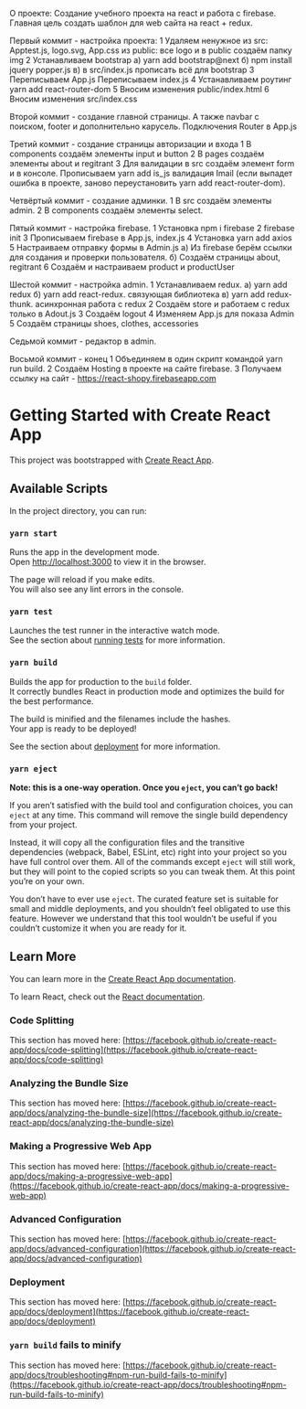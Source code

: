 О проекте:
Создание учебного проекта на react и работа с firebase.
Главная цель создать шаблон для web сайта на react + redux.

Первый коммит - настройка проекта:
1 Удаляем ненужное из src: Apptest.js, logo.svg, App.css
   из public: все logo и в public создаём папку img
2 Устанавливаем bootstrap
  а) yarn add bootstrap@next
  б) npm install jquery popper.js
  в) в src/index.js прописать всё для bootstrap
3 Переписываем App.js
  Переписываем index.js
4 Устанавливаем роутинг
  yarn add react-router-dom
5 Вносим изменения public/index.html
6 Вносим изменения src/index.css

Второй коммит - создание главной страницы.
А также navbar с поиском, footer и дополнительно карусель.
Подключения Router в App.js

Третий коммит - создание страницы авторизации и входа
1 В components создаём элементы input и button
2 В pages создаём элементы about и regitrant
3 Для валидации в src создаём элемент form и в консоле.
  Прописываем yarn add is_js валидация Imail (если выпадет ошибка в проекте,
  заново переустановить yarn add react-router-dom).

Четвёртый коммит - создание админки.
1 В src создаём элементы admin.
2 В components создаём элементы select.

Пятый коммит - настройка firebase.
1 Установка npm i firebase
2 firebase init
3 Прописываем firebase в App.js, index.js
4 Установка yarn add axios
5 Настраиваем отправку формы в Admin.js
  a) Из firebase берём ссылки для создания и проверки пользователя.
  б) Создаём страницы about, regitrant
6 Cоздаём и настраиваем product и productUser

Шестой коммит - настройка admin.
1 Устанавливаем redux.
 а) yarn add redux
 б) yarn add react-redux. связующая библиотека
 в) yarn add redux-thunk. асинхронная работа с redux
2 Cоздаём store и работаем с redux только в Adout.js
3 Cоздаём logout
4 Изменяем App.js для показа Admin
5 Cоздаём страницы shoes, clothes, accessories

Седьмой коммит - редактор в admin.

Восьмой коммит - конец
1 Объединяем в один скрипт командой yarn run build.
2 Создаём Hosting в проекте на сайте firebase.
3 Получаем ссылку на сайт - https://react-shopy.firebaseapp.com

# Getting Started with Create React App

This project was bootstrapped with [Create React App](https://github.com/facebook/create-react-app).

## Available Scripts

In the project directory, you can run:

### `yarn start`

Runs the app in the development mode.\
Open [http://localhost:3000](http://localhost:3000) to view it in the browser.

The page will reload if you make edits.\
You will also see any lint errors in the console.

### `yarn test`

Launches the test runner in the interactive watch mode.\
See the section about [running tests](https://facebook.github.io/create-react-app/docs/running-tests) for more information.

### `yarn build`

Builds the app for production to the `build` folder.\
It correctly bundles React in production mode and optimizes the build for the best performance.

The build is minified and the filenames include the hashes.\
Your app is ready to be deployed!

See the section about [deployment](https://facebook.github.io/create-react-app/docs/deployment) for more information.

### `yarn eject`

**Note: this is a one-way operation. Once you `eject`, you can’t go back!**

If you aren’t satisfied with the build tool and configuration choices, you can `eject` at any time. This command will remove the single build dependency from your project.

Instead, it will copy all the configuration files and the transitive dependencies (webpack, Babel, ESLint, etc) right into your project so you have full control over them. All of the commands except `eject` will still work, but they will point to the copied scripts so you can tweak them. At this point you’re on your own.

You don’t have to ever use `eject`. The curated feature set is suitable for small and middle deployments, and you shouldn’t feel obligated to use this feature. However we understand that this tool wouldn’t be useful if you couldn’t customize it when you are ready for it.

## Learn More

You can learn more in the [Create React App documentation](https://facebook.github.io/create-react-app/docs/getting-started).

To learn React, check out the [React documentation](https://reactjs.org/).

### Code Splitting

This section has moved here: [https://facebook.github.io/create-react-app/docs/code-splitting](https://facebook.github.io/create-react-app/docs/code-splitting)

### Analyzing the Bundle Size

This section has moved here: [https://facebook.github.io/create-react-app/docs/analyzing-the-bundle-size](https://facebook.github.io/create-react-app/docs/analyzing-the-bundle-size)

### Making a Progressive Web App

This section has moved here: [https://facebook.github.io/create-react-app/docs/making-a-progressive-web-app](https://facebook.github.io/create-react-app/docs/making-a-progressive-web-app)

### Advanced Configuration

This section has moved here: [https://facebook.github.io/create-react-app/docs/advanced-configuration](https://facebook.github.io/create-react-app/docs/advanced-configuration)

### Deployment

This section has moved here: [https://facebook.github.io/create-react-app/docs/deployment](https://facebook.github.io/create-react-app/docs/deployment)

### `yarn build` fails to minify

This section has moved here: [https://facebook.github.io/create-react-app/docs/troubleshooting#npm-run-build-fails-to-minify](https://facebook.github.io/create-react-app/docs/troubleshooting#npm-run-build-fails-to-minify)
